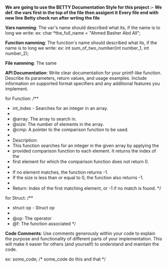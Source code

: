 **We are going to use the BETTY Documentation Style for this project :-**
**We def. the vars first in the top of the file then assigent it**
**Every file end with new line**
**Betty check run after wrting the file**

**Vars namming**: The var's name should described what its, if the name is to long we write:
ex: char *the_full_name = "Ahmed Basher Abd All";

**Function namming**: The function's name should described what its, if the name is to long we write:
ex: int sum_of_two_number(int number_1, int number_2);

**File namming**: The same 


**API Documentation**: Write clear documentation for your printf-like function. Describe its parameters, return values, and usage examples. Include information on supported format specifiers and any additional features you implement.

for Function:
/**
 * int_index - Searches for an integer in an array.
 *
 * @array: The array to search in.
 * @size: The number of elements in the array.
 * @cmp: A pointer to the comparison function to be used.
 *
 * Description:
 *   This function searches for an integer in the given array by applying the
 *   provided comparison function to each element. It returns the index of the
 *   first element for which the comparison function does not return 0.
 *
 *   If no element matches, the function returns -1.
 *   If the size is less than or equal to 0, the function also returns -1.
 *
 * Return: Index of the first matching element, or -1 if no match is found.
*/

for Struct: 
/**
 * struct op - Struct op
 *
 * @op: The operator
 * @f: The function associated
*/


**Code Comments**: Use comments generously within your code to explain the purpose and functionality of different parts of your implementation. This will make it easier for others (and yourself) to understand and maintain the code.

ex: some_code; /* some_code do this and that */


